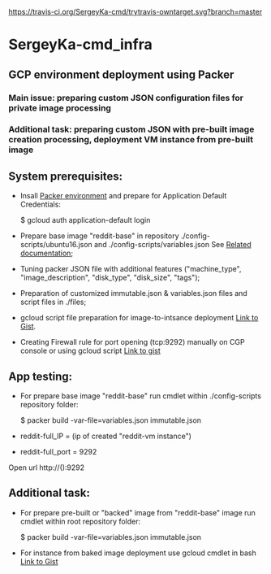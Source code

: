 https://travis-ci.org/SergeyKa-cmd/trytravis-owntarget.svg?branch=master
# SergeyKa-cmd_infra
## GCP environment deployment using Packer
### Main issue: preparing custom JSON configuration files for private image processing
### Additional task: preparing custom JSON with pre-built image creation processing, deployment VM instance from pre-built image

## System prerequisites:
  + Insall [Packer environment](https://www.packer.io/downloads.html) and prepare for Application Default Credentials:
  
      $ gcloud auth application-default login
  + Prepare base image "reddit-base" in repository ./config-scripts/ubuntu16.json and ./config-scripts/variables.json See [Related documentation](https://www.packer.io/docs/builders/googlecompute.html);
  + Tuning packer JSON file with additional features ("machine_type", "image_description", "disk_type", "disk_size", "tags");
  + Preparation of customized immutable.json & variables.json files and script files in ./files;
  + gcloud script file preparation for image-to-intsance deployment [Link to Gist](https://gist.github.com/SergeyKa-cmd/b24ae20b275bfb8e49da426bebceb621).
  + Creating Firewall rule for port opening (tcp:9292) manually on CGP console or using gcloud script [Link to gist](https://gist.githubusercontent.com/SergeyKa-cmd/c9782954abe6ba4e076bc32f87285537/raw/f7980a965be6998f310cfd3800a4bc62072dd0e6/gcp_firewall_tcp9292.sh)
  
  ## App testing:
  + For prepare base image "reddit-base" run cmdlet within ./config-scripts repository folder:
  
      $ packer build -var-file=variables.json immutable.json
  + reddit-full_IP = (ip of created "reddit-vm instance")
  + reddit-full_port = 9292
  
  Open url http://(<vm instance IP>):9292
  
  ## Additional task:
  + For prepare pre-built or "backed" image from "reddit-base" image run cmdlet within root repository folder:
  
      $ packer build -var-file=variables.json immutable.json
  + For instance from baked image deployment use gcloud cmdlet in bash [Link to Gist](https://gist.githubusercontent.com/SergeyKa-cmd/b24ae20b275bfb8e49da426bebceb621/raw/0090e03f85b60547c94c56737e10a4aef0e838a6/create-reddit-%2520vm.sh)
